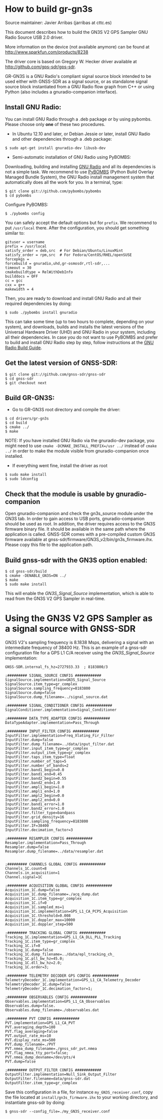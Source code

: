 # How to build gr-gn3s

Source maintainer: Javier Arribas (jarribas at cttc.es)

This document describes how to build the GN3S V2 GPS Sampler GNU Radio Source USB 2.0 driver. 

More information on the device (not available anymore) can be found at http://www.sparkfun.com/products/8238

The driver core is based on Gregory W. Hecker driver available at http://github.com/gps-sdr/gps-sdr.

GR-GN3S is a GNU Radio's compliant signal source block intended to be used either with GNSS-SDR as a signal source, or as standalone signal source block instantiated from a GNU Radio flow graph from C++ or using Python (also includes a gnuradio-companion interface).

## Install GNU Radio:

You can install GNU Radio through a .deb package *or* by using pybombs. Please choose only **one** of these two procedures.

- In Ubuntu 12.10 and later, or Debian Jessie or later, install GNU Radio and other dependencies through a .deb package:

~~~~~~ 
$ sudo apt-get install gnuradio-dev libusb-dev
~~~~~~


- Semi-automatic installation of GNU Radio using PyBOMBS:

Downloading, building and installing [GNU Radio](http://gnuradio.org/redmine/projects/gnuradio/wiki "GNU Radio's Homepage") and all its dependencies is not a simple task. We recommend to use [PyBOMBS](http://gnuradio.org/redmine/projects/pybombs/wiki "Python Build Overlay Managed Bundle System wiki") (Python Build Overlay Managed Bundle System), the GNU Radio install management system that automatically does all the work for you. In a terminal, type:

~~~~~~ 
$ git clone git://github.com/pybombs/pybombs 
$ cd pybombs
~~~~~~

Configure PyBOMBS:

~~~~~~
$ ./pybombs config 
~~~~~~

You can safely accept the default options but for ```prefix```. We recommend to put ```/usr/local``` there. After the configuration, you should get something similar to:

~~~~~~
gituser = username
prefix = /usr/local
satisfy_order = deb,src  # For Debian/Ubuntu/LinuxMint
satisfy_order = rpm,src  # For Fedora/CentOS/RHEL/openSUSE
forcepkgs =
forcebuild = gnuradio,uhd,gr-osmosdr,rtl-sdr,...
timeout = 30
cmakebuildtype = RelWithDebInfo
builddocs = OFF
cc = gcc
cxx = g++
makewidth = 4
~~~~~~

Then, you are ready to download and install GNU Radio and all their required dependencies by doing:

~~~~~~
$ sudo ./pybombs install gnuradio
~~~~~~

This can take some time (up to two hours to complete, depending on your system), and downloads, builds and installs the latest versions of the Universal Hardware Driver (UHD) and GNU Radio in your system, including all their dependencies. 
In case you do not want to use PyBOMBS and prefer to build and install GNU Radio step by step, follow instructions at the [GNU Radio Build Guide](http://gnuradio.org/redmine/projects/gnuradio/wiki/BuildGuide).


## Get the latest version of GNSS-SDR:

~~~~~~
$ git clone git://github.com/gnss-sdr/gnss-sdr
$ cd gnss-sdr
$ git checkout next
~~~~~~

## Build GR-GN3S:

- Go to GR-GN3S root directory and compile the driver:

~~~~~~
$ cd drivers/gr-gn3s
$ cd build
$ cmake ../
$ make
~~~~~~

NOTE: If you have installed GNU Radio via the gnuradio-dev package, you might need to use ```cmake -DCMAKE_INSTALL_PREFIX=/usr ../``` instead of ```cmake ../``` in order to make the module visible from gnuradio-companion once installed.


- If everything went fine, install the driver as root

~~~~~~
$ sudo make install
$ sudo ldconfig
~~~~~~

## Check that the module is usable by gnuradio-companion
 
Open gnuradio-companion and check the gn3s_source module under the GN3S tab. In order to gain access to USB ports, gnuradio-companion should be used as root. In addition, the driver requires access to the GN3S firmware binary file. It should be available in the same path where the application is called. GNSS-SDR comes with a pre-compiled custom GN3S firmware available at gnss-sdr/firmware/GN3S_v2/bin/gn3s_firmware.ihx. Please copy this file to the application path.

## Build gnss-sdr with the GN3S option enabled:

~~~~~~
$ cd gnss-sdr/build
$ cmake -DENABLE_GN3S=ON ../
$ make
$ sudo make install
~~~~~~

This will enable the *GN3S_Signal_Source* implementation, which is able to read from the GN3S V2 GPS Sampler in real-time. 


# Using the GN3S V2 GPS Sampler as a signal source with GNSS-SDR

GN3S V2's sampling frequency is 8.1838 Msps, delivering a signal with an intermediate frequency of 38400 Hz. This is an example of a gnss-sdr configuration file for a GPS L1 C/A receiver using the *GN3S_Signal_Source* implementation:

~~~~~~
GNSS-SDR.internal_fs_hz=2727933.33  ; 8183800/3 

;######### SIGNAL_SOURCE CONFIG ############
SignalSource.implementation=GN3S_Signal_Source
SignalSource.item_type=gr_complex
SignalSource.sampling_frequency=8183800
SignalSource.dump=false
SignalSource.dump_filename=../signal_source.dat

;######### SIGNAL_CONDITIONER CONFIG ############
SignalConditioner.implementation=Signal_Conditioner

;######### DATA_TYPE_ADAPTER CONFIG ############
DataTypeAdapter.implementation=Pass_Through

;######### INPUT_FILTER CONFIG ############
InputFilter.implementation=Freq_Xlating_Fir_Filter
InputFilter.dump=false
InputFilter.dump_filename=../data/input_filter.dat
InputFilter.input_item_type=gr_complex
InputFilter.output_item_type=gr_complex
InputFilter.taps_item_type=float
InputFilter.number_of_taps=5
InputFilter.number_of_bands=2
InputFilter.band1_begin=0.0
InputFilter.band1_end=0.45
InputFilter.band2_begin=0.55
InputFilter.band2_end=1.0
InputFilter.ampl1_begin=1.0
InputFilter.ampl1_end=1.0
InputFilter.ampl2_begin=0.0
InputFilter.ampl2_end=0.0
InputFilter.band1_error=1.0
InputFilter.band2_error=1.0
InputFilter.filter_type=bandpass
InputFilter.grid_density=16
InputFilter.sampling_frequency=8183800
InputFilter.IF=38400
InputFilter.decimation_factor=3

;######### RESAMPLER CONFIG ############
Resampler.implementation=Pass_Through
Resampler.dump=false
Resampler.dump_filename=../data/resampler.dat


;######### CHANNELS GLOBAL CONFIG ############
Channels_1C.count=8
Channels.in_acquisition=1
Channel.signal=1C

;######### ACQUISITION GLOBAL CONFIG ############
Acquisition_1C.dump=false
Acquisition_1C.dump_filename=./acq_dump.dat
Acquisition_1C.item_type=gr_complex
Acquisition_1C.if=0
Acquisition_1C.sampled_ms=1
Acquisition_1C.implementation=GPS_L1_CA_PCPS_Acquisition
Acquisition_1C.threshold=0.008
Acquisition_1C.doppler_max=10000
Acquisition_1C.doppler_step=500

;######### TRACKING GLOBAL CONFIG ############
Tracking_1C.implementation=GPS_L1_CA_DLL_PLL_Tracking
Tracking_1C.item_type=gr_complex
Tracking_1C.if=0 
Tracking_1C.dump=false
Tracking_1C.dump_filename=../data/epl_tracking_ch_
Tracking_1C.pll_bw_hz=45.0;
Tracking_1C.dll_bw_hz=2.0;
Tracking_1C.order=3;

;######### TELEMETRY DECODER GPS CONFIG ############
TelemetryDecoder_1C.implementation=GPS_L1_CA_Telemetry_Decoder
TelemetryDecoder_1C.dump=false
TelemetryDecoder_1C.decimation_factor=1;

;######### OBSERVABLES CONFIG ############
Observables.implementation=GPS_L1_CA_Observables
Observables.dump=false.
Observables.dump_filename=./observables.dat

;######### PVT CONFIG ############
PVT.implementation=GPS_L1_CA_PVT
PVT.averaging_depth=100
PVT.flag_averaging=false
PVT.output_rate_ms=10
PVT.display_rate_ms=500
PVT.dump_filename=./PVT
PVT.nmea_dump_filename=./gnss_sdr_pvt.nmea
PVT.flag_nmea_tty_port=false;
PVT.nmea_dump_devname=/dev/pts/4
PVT.dump=false

;######### OUTPUT_FILTER CONFIG ############
OutputFilter.implementation=Null_Sink_Output_Filter
OutputFilter.filename=data/gnss-sdr.dat
OutputFilter.item_type=gr_complex
~~~~~~

Save this configuration in a file, for instance ```my_GN3S_receiver.conf```,  copy the file located at ```install/gn3s_firmware.ihx``` to your working directory, and instantiate gnss-sdr by doing:

~~~~~~
$ gnss-sdr --config_file=./my_GN3S_receiver.conf
~~~~~~





